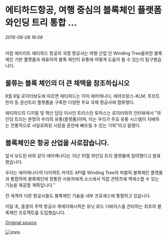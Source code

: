# 에티하드항공, 여행 중심의 블록체인 플랫폼 와인딩 트리 통합 ...

###### 2019-08-08 16:08

아랍 에미리트 에티하드 항공의 국영 항공사는 여행 산업 인 Winding Tree를위한 블록 체인 기반 플랫폼과 제휴하여 블록 체인이 유통에 어떻게 도움이 될 수 있는지 탐구했습니다.

## 물류는 블록 체인의 더 큰 채택을 참조하십시오

8월 8일 로이터보도에 따르면 에티하드는 이미 에어캐나다, 에어프랑스-KLM, 루프트한자 등 권선트리 플랫폼을 구축한 다양한 주요 국제 항공사에 합류했다.

에티하드의 디지털 및 혁신 담당 이사인 트리스탄 토마스는 로이터와의 인터뷰에서 "와인딩 트리는 분명히 우리의 유통(플랫폼)이며, 이는 우리가 주요 유통 시스템이 지배하는 전통적으로 사일로화된 시장을 혼란에 빠뜨릴 수 있는 기회"라고 말했다.

## 블록체인은 항공 산업을 사로잡습니다.

앞서 보도된 바와 같이 에어캐나다는 지난 10월 와인딩 트리 플랫폼에 참여했다고 발표했습니다.

우리는 에어캐나다의 다이렉트 커넥트 API를 Winding Tree의 퍼블릭 블록체인 플랫폼과 통합하여 블록체인에 정통한 사용자에게 소스에서 직접 콘텐츠에 액세스할 수 있는 기능을 제공할 계획입니다."

전 세계의 다른 항공사들도 블록체인 기술을 내부 프로세스에 통합하고 있습니다.

이달 초, 홍콩의 주력 항공사 캐세이패시픽은 유닛 로드 디바이스를 관리하는 최초의 블록체인 프로젝트를 도입했습니다.

[Original source](https://cointelegraph.com/news/etihad-airways-integrates-travel-focused-blockchain-platform-winding-tree)

![stats](https://c.statcounter.com/11760860/0/a89fa40b/1/ "stats")